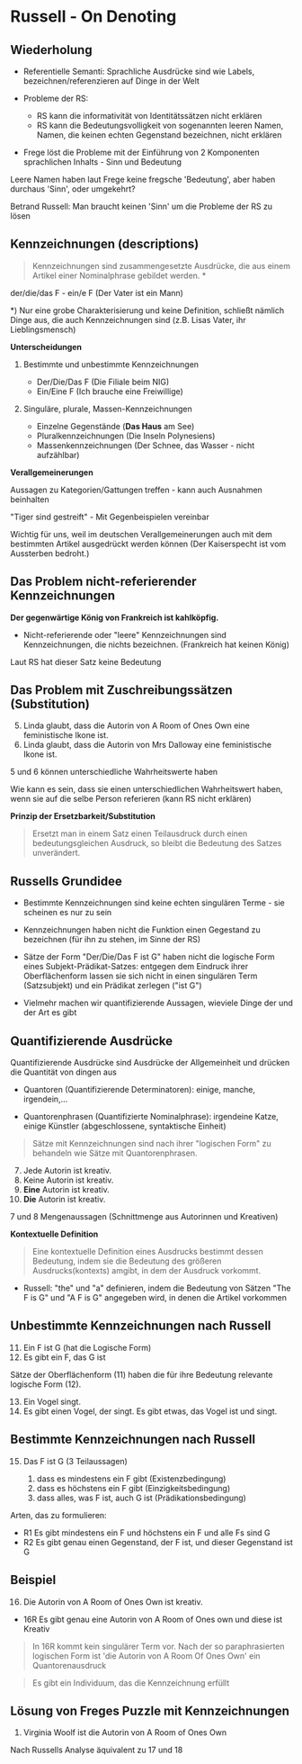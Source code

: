 # Russell - On Denoting

## Wiederholung

* Referentielle Semanti: Sprachliche Ausdrücke sind wie Labels, bezeichnen/referenzieren auf Dinge in der Welt
* Probleme der RS:
    * RS kann die informativität von Identitätssätzen nicht erklären
    * RS kann die Bedeutungsvolligkeit von sogenannten leeren Namen, Namen, die keinen echten Gegenstand bezeichnen, nicht erklären


* Frege löst die Probleme mit der Einführung von 2 Komponenten sprachlichen Inhalts - Sinn und Bedeutung


Leere Namen haben laut Frege keine fregsche 'Bedeutung', aber haben durchaus 'Sinn', oder umgekehrt?

Betrand Russell: Man braucht keinen 'Sinn' um die Probleme der RS zu lösen

## Kennzeichnungen (descriptions)

> Kennzeichnungen sind zusammengesetzte Ausdrücke, die aus einem Artikel einer Nominalphrase gebildet werden. *

der/die/das F - ein/e F (Der Vater ist ein Mann)

*) Nur eine grobe Charakterisierung und keine Definition, schließt nämlich Dinge aus, die auch Kennzeichnungen sind (z.B. Lisas Vater, ihr Lieblingsmensch)


**Unterscheidungen**

1. Bestimmte und unbestimmte Kennzeichnungen
    * Der/Die/Das F (Die Filiale beim NIG)
    * Ein/Eine F (Ich brauche eine Freiwillige)

2. Singuläre, plurale, Massen-Kennzeichnungen
    * Einzelne Gegenstände (**Das Haus** am See)
    * Pluralkennzeichnungen (Die Inseln Polynesiens)
    * Massenkennzeichnungen (Der Schnee, das Wasser - nicht aufzählbar)


**Verallgemeinerungen**

Aussagen zu Kategorien/Gattungen treffen - kann auch Ausnahmen beinhalten

"Tiger sind gestreift" - Mit Gegenbeispielen vereinbar

Wichtig für uns, weil im deutschen Verallgemeinerungen auch mit dem bestimmten Artikel ausgedrückt werden können (Der Kaiserspecht ist vom Aussterben bedroht.)

## Das Problem nicht-referierender Kennzeichnungen

**Der gegenwärtige König von Frankreich ist kahlköpfig.**

* Nicht-referierende oder "leere" Kennzeichnungen sind Kennzeichnungen, die nichts bezeichnen. (Frankreich hat keinen König)

Laut RS hat dieser Satz keine Bedeutung

## Das Problem mit Zuschreibungssätzen (Substitution)

5. Linda glaubt, dass die Autorin von A Room of Ones Own eine feministische Ikone ist.
6. Linda glaubt, dass die Autorin von Mrs Dalloway eine feministische Ikone ist.

5 und 6 können unterschiedliche Wahrheitswerte haben

Wie kann es sein, dass sie einen unterschiedlichen Wahrheitswert haben, wenn sie auf die selbe Person referieren (kann RS nicht erklären)

**Prinzip der Ersetzbarkeit/Substitution**
> Ersetzt man in einem Satz einen Teilausdruck durch einen bedeutungsgleichen Ausdruck, so bleibt die Bedeutung des Satzes unverändert.


## Russells Grundidee

* Bestimmte Kennzeichnungen sind keine echten singulären Terme - sie scheinen es nur zu sein

* Kennzeichnungen haben nicht die Funktion einen Gegestand zu bezeichnen (für ihn zu stehen, im Sinne der RS)

* Sätze der Form "Der/Die/Das F ist G" haben nicht die logische Form eines Subjekt-Prädikat-Satzes: entgegen dem Eindruck ihrer Oberflächenform lassen sie sich nicht in einen singulären Term (Satzsubjekt) und ein Prädikat zerlegen ("ist G")

 - Vielmehr machen wir quantifizierende Aussagen, wieviele Dinge der und der Art es gibt


 ## Quantifizierende Ausdrücke

Quantifizierende Ausdrücke sind Ausdrücke der Allgemeinheit und drücken die Quantität von dingen aus

* Quantoren (Quantifizierende Determinatoren): einige, manche, irgendein,...

* Quantorenphrasen (Quantifizierte Nominalphrase): irgendeine Katze, einige Künstler (abgeschlossene, syntaktische Einheit)


> Sätze mit Kennzeichnungen sind nach ihrer "logischen Form" zu behandeln wie Sätze mit Quantorenphrasen.

7. Jede Autorin ist kreativ.
8. Keine Autorin ist kreativ.
9. **Eine** Autorin ist kreativ.
10. **Die** Autorin ist kreativ.

7 und 8 Mengenaussagen (Schnittmenge aus Autorinnen und Kreativen)

**Kontextuelle Definition**
> Eine kontextuelle Definition eines Ausdrucks bestimmt dessen Bedeutung, indem sie die Bedeutung des größeren Ausdrucks(kontexts) amgibt, in dem der Ausdruck vorkommt.

* Russell: "the" und "a" definieren, indem die Bedeutung von Sätzen "The F is G" und "A F is G" angegeben wird, in denen die Artikel vorkommen

## Unbestimmte Kennzeichnungen nach Russell

11. Ein F ist G (hat die Logische Form)
12. Es gibt ein F, das G ist

Sätze der Oberflächenform (11) haben die für ihre Bedeutung relevante logische Form (12).

13. Ein Vogel singt.
14. Es gibt einen Vogel, der singt. Es gibt etwas, das Vogel ist und singt.

## Bestimmte Kennzeichnungen nach Russell

15. Das F ist G (3 Teilaussagen)

    1. dass es mindestens ein F gibt (Existenzbedingung)
    2. dass es höchstens ein F gibt (Einzigkeitsbedingung)
    3. dass alles, was F ist, auch G ist (Prädikationsbedingung)

Arten, das zu formulieren:

* R1 Es gibt mindestens ein F und höchstens ein F und alle Fs sind G
* R2 Es gibt genau einen Gegenstand, der F ist, und dieser Gegenstand ist G

## Beispiel

16. Die Autorin von A Room of Ones Own ist kreativ.
* 16R Es gibt genau eine Autorin von A Room of Ones own und diese ist Kreativ

> In 16R kommt kein singulärer Term vor. Nach der so paraphrasierten logischen Form ist 'die Autorin von A Room Of Ones Own' ein Quantorenausdruck

> Es gibt ein Individuum, das die Kennzeichnung erfüllt

## Lösung von Freges Puzzle mit Kennzeichnungen

1. Virginia Woolf ist die Autorin von A Room of Ones Own

Nach Russells Analyse äquivalent zu 17 und 18
